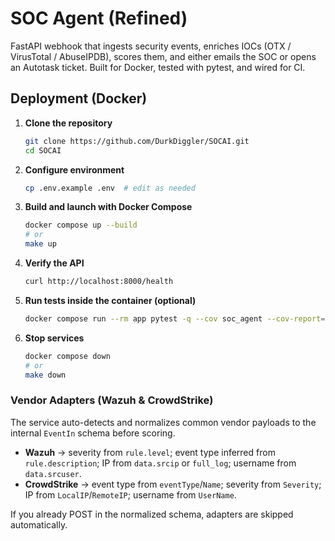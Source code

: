 # SOC Agent (Refined)

FastAPI webhook that ingests security events, enriches IOCs (OTX / VirusTotal / AbuseIPDB), scores them, and either emails the SOC or opens an Autotask ticket. Built for Docker, tested with pytest, and wired for CI.

## Deployment (Docker)

1. **Clone the repository**
   ```bash
   git clone https://github.com/DurkDiggler/SOCAI.git
   cd SOCAI
   ```

2. **Configure environment**
   ```bash
   cp .env.example .env  # edit as needed
   ```

3. **Build and launch with Docker Compose**
   ```bash
   docker compose up --build
   # or
   make up
   ```

4. **Verify the API**
   ```bash
   curl http://localhost:8000/health
   ```

5. **Run tests inside the container (optional)**
   ```bash
   docker compose run --rm app pytest -q --cov soc_agent --cov-report=term-missing
   ```

6. **Stop services**
   ```bash
   docker compose down
   # or
   make down
   ```

### Vendor Adapters (Wazuh & CrowdStrike)
The service auto-detects and normalizes common vendor payloads to the internal `EventIn` schema before scoring.

- **Wazuh** → severity from `rule.level`; event type inferred from `rule.description`; IP from `data.srcip` or `full_log`; username from `data.srcuser`.
- **CrowdStrike** → event type from `eventType`/`Name`; severity from `Severity`; IP from `LocalIP`/`RemoteIP`; username from `UserName`.

If you already POST in the normalized schema, adapters are skipped automatically.

